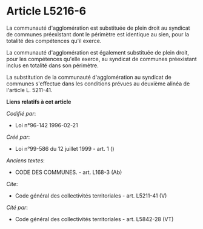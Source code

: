 # Article L5216-6

La communauté d'agglomération est substituée de plein droit au syndicat de communes préexistant dont le périmètre est
identique au sien, pour la totalité des compétences qu'il exerce. 

La communauté d'agglomération est également substituée de plein droit, pour les compétences qu'elle exerce, au syndicat de
communes préexistant inclus en totalité dans son périmètre. 

La substitution de la communauté d'agglomération au syndicat de communes s'effectue dans les conditions prévues au deuxième
alinéa de l'article L. 5211-41.

**Liens relatifs à cet article**

_Codifié par_:

  - Loi n°96-142 1996-02-21

_Créé par_:

  - Loi n°99-586 du 12 juillet 1999 - art. 1 ()

_Anciens textes_:

  - CODE DES COMMUNES. - art. L168-3 (Ab)

_Cite_:

  - Code général des collectivités territoriales - art. L5211-41 (V)

_Cité par_:

  - Code général des collectivités territoriales - art. L5842-28 (VT)
